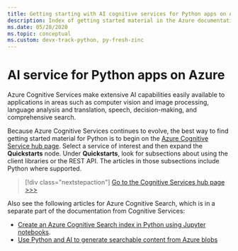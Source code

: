 ```yaml
---
title: Getting starting with AI cognitive services for Python apps on Azure
description: Index of getting started material in the Azure documentation for AI cognitive services for Python apps.
ms.date: 05/28/2020
ms.topic: conceptual
ms.custom: devx-track-python, py-fresh-zinc
---
```


# AI service for Python apps on Azure

Azure Cognitive Services make extensive AI capabilities easily available to applications in areas such as computer vision and image processing, language analysis and translation, speech, decision-making, and comprehensive search.

Because Azure Cognitive Services continues to evolve, the best way to find getting started material for Python is to begin on the [Azure Cognitive Service hub page](/azure/cognitive-services/). Select a service of interest and then expand the **Quickstarts** node. Under **Quickstarts**, look for subsections about using the client libraries or the REST API. The articles in those subsections include Python where supported.

> [!div class="nextstepaction"]
> [Go to the Cognitive Services hub page >>>](/azure/cognitive-services/)

Also see the following articles for Azure Cognitive Search, which is in a separate part of the documentation from Cognitive Services:

- [Create an Azure Cognitive Search index in Python using Jupyter notebooks](/azure/search/search-get-started-python).
- [Use Python and AI to generate searchable content from Azure blobs](/azure/search/cognitive-search-tutorial-blob-python)

